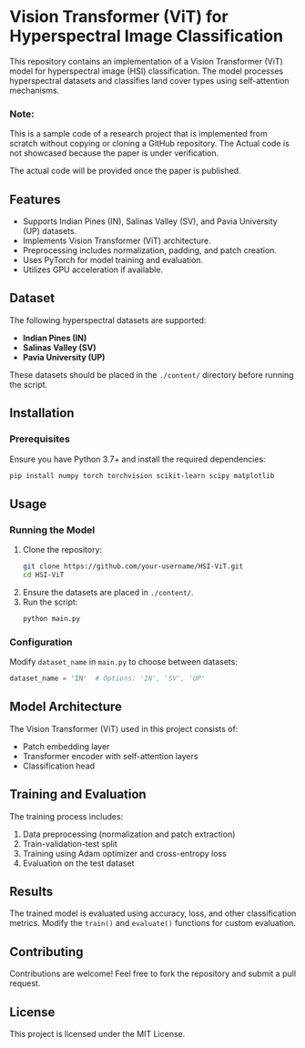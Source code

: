 # Vision Transformer (ViT) for Hyperspectral Image Classification

This repository contains an implementation of a Vision Transformer (ViT) model for hyperspectral image (HSI) classification. The model processes hyperspectral datasets and classifies land cover types using self-attention mechanisms.

### Note:
This  is a sample code of a research project that is implemented from scratch without copying or cloning a GitHub repository. The Actual code is not showcased because the paper is under verification.

The actual code will be provided once the paper is published.

## Features
- Supports Indian Pines (IN), Salinas Valley (SV), and Pavia University (UP) datasets.
- Implements Vision Transformer (ViT) architecture.
- Preprocessing includes normalization, padding, and patch creation.
- Uses PyTorch for model training and evaluation.
- Utilizes GPU acceleration if available.

## Dataset
The following hyperspectral datasets are supported:
- **Indian Pines (IN)**
- **Salinas Valley (SV)**
- **Pavia University (UP)**

These datasets should be placed in the `./content/` directory before running the script.

## Installation
### Prerequisites
Ensure you have Python 3.7+ and install the required dependencies:
```bash
pip install numpy torch torchvision scikit-learn scipy matplotlib
```

## Usage
### Running the Model
1. Clone the repository:
   ```bash
   git clone https://github.com/your-username/HSI-ViT.git
   cd HSI-ViT
   ```
2. Ensure the datasets are placed in `./content/`.
3. Run the script:
   ```bash
   python main.py
   ```

### Configuration
Modify `dataset_name` in `main.py` to choose between datasets:
```python
dataset_name = 'IN'  # Options: 'IN', 'SV', 'UP'
```

## Model Architecture
The Vision Transformer (ViT) used in this project consists of:
- Patch embedding layer
- Transformer encoder with self-attention layers
- Classification head

## Training and Evaluation
The training process includes:
1. Data preprocessing (normalization and patch extraction)
2. Train-validation-test split
3. Training using Adam optimizer and cross-entropy loss
4. Evaluation on the test dataset

## Results
The trained model is evaluated using accuracy, loss, and other classification metrics. Modify the `train()` and `evaluate()` functions for custom evaluation.

## Contributing
Contributions are welcome! Feel free to fork the repository and submit a pull request.

## License
This project is licensed under the MIT License.

